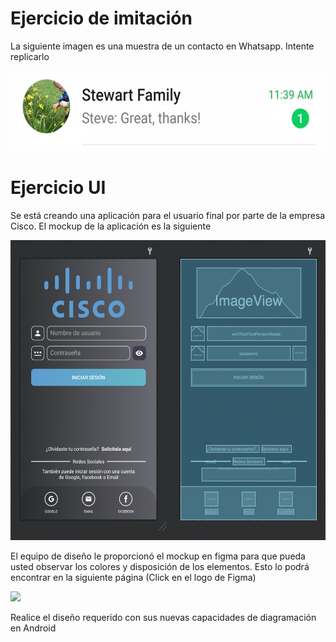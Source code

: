 # Ejercicio de imitación 

<p>La siguiente imagen es una muestra de un contacto en Whatsapp. Intente replicarlo<p>

<p>
<img src="https://github.com/Domiciano/AppMoviles221/raw/master/Semana%202/Recursos/wsapsample.png" height="128" />
</p>




# Ejercicio UI

<p>Se está creando una aplicación para el usuario final por parte de la empresa Cisco. El mockup de la aplicación es la siguiente<p>

<p>
<img src="https://raw.githubusercontent.com/Domiciano/AppMoviles211/main/Semana%202/Recursos/captura.png" height="480"/>
</p>

<p>El equipo de diseño le proporcionó el mockup en figma para que pueda usted observar los colores y disposición de los elementos. Esto lo podrá encontrar en la siguiente página (Click en el logo de Figma)</p>

<a href="https://www.figma.com/file/oVa48JjpiiP5VCC3IeMYCA/Ejercicio-UI?node-id=0%3A1"><img src="https://upload.wikimedia.org/wikipedia/commons/a/ad/Figma-1-logo.png" height="120"></a>

<p>Realice el diseño requerido con sus nuevas capacidades de diagramación en Android</p>






